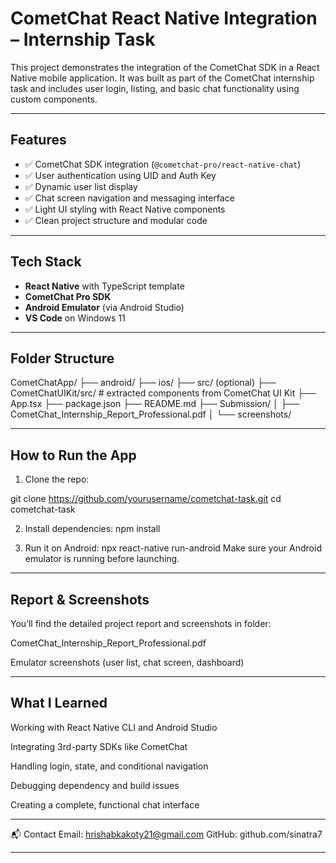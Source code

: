 # CometChat React Native Integration – Internship Task

This project demonstrates the integration of the CometChat SDK in a React Native mobile application. It was built as part of the CometChat internship task and includes user login, listing, and basic chat functionality using custom components.

---

## Features

- ✅ CometChat SDK integration (`@cometchat-pro/react-native-chat`)
- ✅ User authentication using UID and Auth Key
- ✅ Dynamic user list display
- ✅ Chat screen navigation and messaging interface
- ✅ Light UI styling with React Native components
- ✅ Clean project structure and modular code

---

## Tech Stack

- **React Native** with TypeScript template  
- **CometChat Pro SDK**  
- **Android Emulator** (via Android Studio)  
- **VS Code** on Windows 11

---

## Folder Structure

CometChatApp/
├── android/
├── ios/
├── src/ (optional)
├── CometChatUIKit/src/ # extracted components from CometChat UI Kit
├── App.tsx
├── package.json
├── README.md
├── Submission/
│ ├── CometChat_Internship_Report_Professional.pdf
│ └── screenshots/

---

## How to Run the App

1. Clone the repo:
   
git clone https://github.com/yourusername/cometchat-task.git
cd cometchat-task

2. Install dependencies: npm install
   
3. Run it on Android: npx react-native run-android
Make sure your Android emulator is running before launching.

---

## Report & Screenshots
You’ll find the detailed project report and screenshots in folder:

CometChat_Internship_Report_Professional.pdf

Emulator screenshots (user list, chat screen, dashboard)

---

## What I Learned
Working with React Native CLI and Android Studio

Integrating 3rd-party SDKs like CometChat

Handling login, state, and conditional navigation

Debugging dependency and build issues

Creating a complete, functional chat interface

---

📬 Contact
Email: hrishabkakoty21@gmail.com
GitHub: github.com/sinatra7

---
